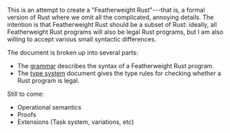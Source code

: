 This is an attempt to create a "Featherweight Rust"---that is, a
formal version of Rust where we omit all the complicated, annoying
details.  The intention is that Featherweight Rust should be a subset
of Rust: ideally, all Featherweight Rust programs will also be legal
Rust programs, but I am also willing to accept various small syntactic
differences.

The document is broken up into several parts:

- The [grammar](blob/master/grammar.md) describes the syntax of a Featherweight
  Rust program.
- The [type system](blob/master/typesys.md) document gives the type
  rules for checking whether a Rust program is legal.

Still to come:

- Operational semantics
- Proofs
- Extensions (Task system, variations, etc)
